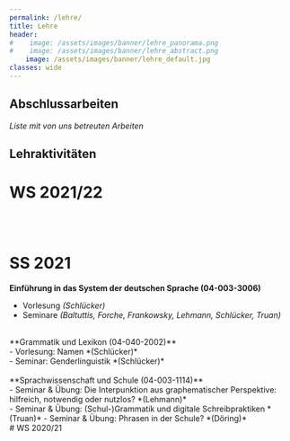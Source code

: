 ```yaml
---
permalink: /lehre/
title: Lehre    
header:
#    image: /assets/images/banner/lehre_panorama.png
#    image: /assets/images/banner/lehre_abstract.png
    image: /assets/images/banner/lehre_default.jpg
classes: wide
---
```


## Abschlussarbeiten

*Liste mit von uns betreuten Arbeiten*

## Lehraktivitäten

# WS 2021/22
<br>
<br>

# SS 2021
**Einführung in das System der deutschen Sprache (04-003-3006)** <br>
- Vorlesung *(Schlücker)* <br>
- Seminare *(Baltuttis, Forche, Frankowsky, Lehmann, Schlücker, Truan)*

<br>
**Grammatik und Lexikon (04-040-2002)**  <br>
- Vorlesung: Namen *(Schlücker)* <br> 
- Seminar: Genderlinguistik *(Schlücker)* <br>

<br>
**Sprachwissenschaft und Schule (04-003-1114)** <br>
- Seminar & Übung: Die Interpunktion aus graphematischer Perspektive: hilfreich, notwendig oder nutzlos? *(Lehmann)* <br>
- Seminar & Übung: (Schul-)Grammatik und digitale Schreibpraktiken *(Truan)*
- Seminar & Übung: Phrasen in der Schule? *(Döring)*
 
<br>
# WS 2020/21
